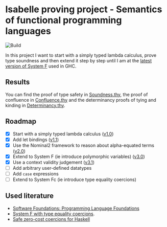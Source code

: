 # Isabelle proving project - Semantics of functional programming languages

![Build](https://github.com/jvanbruegge/isabelle-lambda-calculus/workflows/Build/badge.svg)

In this project I want to start with a simply typed lambda calculus, prove type soundness and then extend it step by step until I am at the [latest version of System F](https://repository.brynmawr.edu/cgi/viewcontent.cgi?article=1014&context=compsci_pubs) used in GHC.

## Results

You can find the proof of type safety in [Soundness.thy](./Soundness.thy), the proof of confluence in [Confluence.thy](./Confluence.thy) and the determinancy proofs of tying and kinding in [Determinancy.thy](./Determinancy.thy).

## Roadmap

-   [x] Start with a simply typed lambda calculus ([v1.0](https://github.com/jvanbruegge/isabelle-lambda-calculus/tree/v1.0))
-   [x] Add let bindings ([v1.1](https://github.com/jvanbruegge/isabelle-lambda-calculus/tree/v1.0))
-   [x] Use the Nominal2 framework to reason about alpha-equated terms ([v2.0](https://github.com/jvanbruegge/isabelle-lambda-calculus/tree/v2.0))
-   [x] Extend to System F (ie introduce polymorphic variables) ([v3.0](https://github.com/jvanbruegge/isabelle-lambda-calculus/tree/v3.0))
-   [x] Use a context validity judgement ([v3.1](https://github.com/jvanbruegge/isabelle-lambda-calculus/tree/v3.1))
-   [ ] Add arbitrary user-defined datatypes
-   [ ] Add `case` expressions
-   [ ] Extend to System Fc (ie introduce type equality coercions)

## Used literature

-   [Software Foundations: Programming Language Foundations](https://softwarefoundations.cis.upenn.edu/current/plf-current/toc.html)
-   [System F with type equality coercions](https://www.microsoft.com/en-us/research/wp-content/uploads/2007/01/tldi22-sulzmann-with-appendix.pdf?from=https%3A%2F%2Fresearch.microsoft.com%2Fen-us%2Fum%2Fpeople%2Fsimonpj%2Fpapers%2Fext-f%2Ftldi22-sulzmann-with-appendix.pdf).
-   [Safe zero-cost coercions for Haskell](https://richarde.dev/papers/2016/coercible-jfp/coercible-jfp.pdf)

